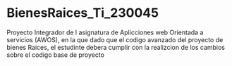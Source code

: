 # BienesRaices_Ti_230045
Proyecto Integrador de l asignatura de Aplicciones web Orientada a servicios (AWOS), en la que dado que el codigo 
avanzado del proyecto de bienes Raices, el estudinte debera cumplir con la realizcion de los cambios sobre el codigo 
base de proyecto
